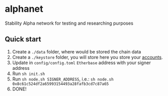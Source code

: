# alphanet

Stability Alpha network for testing and researching purposes

## Quick start

1. Create a `./data` folder, where would be stored the chain data
2. Create a `./keystore` folder, you will store here you store your [accounts](https://geth.ethereum.org/docs/interface/managing-your-accounts).
3. Update in `config/config.toml` `Etherbase` address with your signer address
4. Run `sh init.sh`
5. Run `sh node.sh SIGNER_ADDRESS`, i.e.: `sh node.sh 0x8c61c524df2a65993154493a28fafb3cd7c87a65`
6. DONE!
